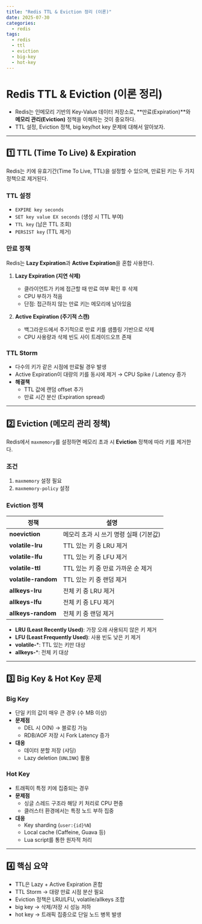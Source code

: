 ```yaml
---
title: "Redis TTL & Eviction 정리 (이론)"
date: 2025-07-30
categories:
  - redis
tags:
  - redis
  - ttl
  - eviction
  - big-key
  - hot-key
---
```


# Redis TTL & Eviction (이론 정리)
- Redis는 인메모리 기반의 Key-Value 데이터 저장소로, **만료(Expiration)**와 **메모리 관리(Eviction)** 정책을 이해하는 것이 중요하다.  
- TTL 설정, Eviction 정책, big key/hot key 문제에 대해서 알아보자.

---

## 1️⃣ TTL (Time To Live) & Expiration
Redis는 키에 유효기간(Time To Live, TTL)을 설정할 수 있으며, 만료된 키는 두 가지 정책으로 제거된다.

### TTL 설정
- `EXPIRE key seconds`  
- `SET key value EX seconds` (생성 시 TTL 부여)
- `TTL key` (남은 TTL 조회)
- `PERSIST key` (TTL 제거)

### 만료 정책
Redis는 **Lazy Expiration**과 **Active Expiration**을 혼합 사용한다.

1. **Lazy Expiration (지연 삭제)**  
   - 클라이언트가 키에 접근할 때 만료 여부 확인 후 삭제  
   - CPU 부하가 적음  
   - 단점: 접근하지 않는 만료 키는 메모리에 남아있음

2. **Active Expiration (주기적 스캔)**  
   - 백그라운드에서 주기적으로 만료 키를 샘플링 기반으로 삭제  
   - CPU 사용량과 삭제 빈도 사이 트레이드오프 존재

### TTL Storm
- 다수의 키가 같은 시점에 만료될 경우 발생
- Active Expiration이 대량의 키를 동시에 제거 → CPU Spike / Latency 증가
- **해결책**
  - TTL 값에 랜덤 offset 추가
  - 만료 시간 분산 (Expiration spread)

---

## 2️⃣ Eviction (메모리 관리 정책)

Redis에서 `maxmemory`를 설정하면 메모리 초과 시 **Eviction** 정책에 따라 키를 제거한다.

### 조건
1. `maxmemory` 설정 필요
2. `maxmemory-policy` 설정

### Eviction 정책

| 정책             | 설명                                |
|-----------------|-----------------------------------|
| **noeviction**   | 메모리 초과 시 쓰기 명령 실패 (기본값) |
| **volatile-lru** | TTL 있는 키 중 LRU 제거             |
| **volatile-lfu** | TTL 있는 키 중 LFU 제거             |
| **volatile-ttl** | TTL 있는 키 중 만료 가까운 순 제거   |
| **volatile-random** | TTL 있는 키 중 랜덤 제거         |
| **allkeys-lru**  | 전체 키 중 LRU 제거                 |
| **allkeys-lfu**  | 전체 키 중 LFU 제거                 |
| **allkeys-random** | 전체 키 중 랜덤 제거             |

- **LRU (Least Recently Used)**: 가장 오래 사용되지 않은 키 제거
- **LFU (Least Frequently Used)**: 사용 빈도 낮은 키 제거
- **volatile-***: TTL 있는 키만 대상
- **allkeys-***: 전체 키 대상

---

## 3️⃣ Big Key & Hot Key 문제

### Big Key
- 단일 키의 값이 매우 큰 경우 (수 MB 이상)
- **문제점**
  - DEL 시 O(N) → 블로킹 가능
  - RDB/AOF 저장 시 Fork Latency 증가
- **대응**
  - 데이터 분할 저장 (샤딩)
  - Lazy deletion (`UNLINK`) 활용

### Hot Key
- 트래픽이 특정 키에 집중되는 경우
- **문제점**
  - 싱글 스레드 구조라 해당 키 처리로 CPU 편중
  - 클러스터 환경에서는 특정 노드 부하 집중
- **대응**
  - Key sharding (`user:{id}%N`)
  - Local cache (Caffeine, Guava 등)
  - Lua script를 통한 원자적 처리

---

## 4️⃣ 핵심 요약

- TTL은 Lazy + Active Expiration 혼합
- TTL Storm → 대량 만료 시점 분산 필요
- Eviction 정책은 LRU/LFU, volatile/allkeys 조합
- big key → 삭제/저장 시 성능 저하
- hot key → 트래픽 집중으로 단일 노드 병목 발생